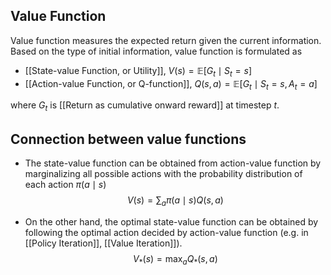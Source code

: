 ## Value Function

Value function measures the expected return given the current information. Based on the type of initial information, value function is formulated as

- [[State-value Function, or Utility]], $V(s) = \mathbb{E}[G_t \mid S_t = s]$
- [[Action-value Function, or Q-function]], $Q(s,a) = \mathbb{E}[G_t \mid S_t = s, A_t = a]$

where $G_t$ is [[Return as cumulative onward reward]] at timestep $t$.

## Connection between value functions

- The state-value function can be obtained from action-value function by marginalizing all possible actions with the probability distribution of each action $\pi(a \mid s)$
$$V(s) = \sum_{a} \pi(a \mid s) Q(s,a)$$

- On the other hand, the optimal state-value function can be obtained by following the optimal action decided by action-value function (e.g. in [[Policy Iteration]], [[Value Iteration]]).
$$V_{*}(s) = \max_{a} Q_{*}(s,a)$$